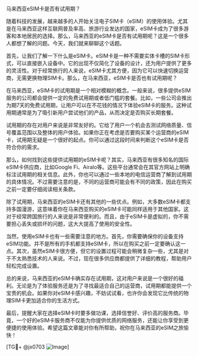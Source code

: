 马来西亚eSIM卡是否有试用期？

随着科技的发展，越来越多的人开始关注电子SIM卡（eSIM）的使用体验。尤其是在马来西亚这样互联网普及率高、旅游行业发达的国家，eSIM卡成为了很多游客和本地居民的选择。那么，马来西亚的eSIM卡是否有试用期呢？这是一个很多人都想了解的问题。今天，我们就来聊聊这个话题。

首先，让我们了解一下什么是eSIM卡。eSIM卡是一种不需要实体卡槽的SIM卡形式，可以直接嵌入设备中。它的出现不仅简化了设备的设计，还为用户提供了更多的灵活性。对于经常旅行的人来说，eSIM卡尤其方便，因为它可以快速切换运营商，无需更换物理SIM卡。那么，在马来西亚，eSIM卡是否也有试用期呢？

在马来西亚，eSIM卡的试用期是一个相对模糊的概念。一般来说，很多提供eSIM服务的公司都会提供一定的免费试用期或者低门槛的套餐。比如，一些公司会推出为期7天的免费试用期，让用户可以在不花钱的情况下体验eSIM卡的服务。这种试用期通常是为了吸引新用户尝试他们的产品，从而决定是否购买长期套餐。

试用期的存在对用户来说是非常友好的。它给了用户一个机会去测试网络质量、信号覆盖范围以及整体的用户体验。如果你正在考虑是否要购买某个运营商的eSIM卡，试用期无疑是一个很好的起点。你可以通过这段时间来判断这个eSIM卡是否符合你的需求。

那么，如何找到这些提供试用期的eSIM卡呢？其实，马来西亚有很多知名的国际eSIM卡供应商，比如Google Fi、Airalo等。这些平台通常会在其官方网站上明确标注试用期的相关信息。此外，你也可以通过一些本地的电信运营商了解到试用期的具体情况。不过需要注意的是，不同的运营商可能会有不同的政策，因此在购买之前一定要仔细阅读相关条款。

除了试用期，马来西亚的eSIM卡还有其他的一些优点。例如，大多数eSIM卡都支持多国漫游，这意味着你在马来西亚购买的eSIM卡可能同样适用于其他国家。这对于经常跨国旅行的人来说是非常便利的。而且，由于eSIM卡是虚拟的，你不需要担心丢失或损坏的问题，这大大提高了使用的安全性。

当然，使用eSIM卡也有一些需要注意的地方。首先，你需要确保你的设备支持eSIM功能。并不是所有的手机都支持eSIM卡，所以在购买之前一定要确认这一点。其次，虽然eSIM卡很方便，但它的设置过程可能会稍微复杂一些，尤其是对于不太熟悉技术的人来说。不过，现在很多供应商都提供了详细的教程，帮助用户轻松完成设置。

总的来说，马来西亚的eSIM卡确实存在试用期，这对用户来说是一个很好的福利。无论是为了体验服务还是为了寻找最适合自己的运营商，试用期都能提供一个宝贵的机会。如果你对eSIM卡感兴趣，不妨试试看，也许你会发现它比传统的物理SIM卡更加适合你的生活方式。

最后，提醒大家在选择eSIM卡时要多做功课，选择信誉好、评价高的服务商。毕竟，一个好的eSIM卡服务商不仅能为你提供优质的网络服务，还能让你享受到更便捷的使用体验。希望这篇文章能对你有所帮助，祝你在马来西亚的eSIM之旅愉快！

[TG💪+ @jx0703 ![Image](https://github.com/user-attachments/assets/dbca1d08-cadb-493c-b0ec-ad6f7a83f270)]